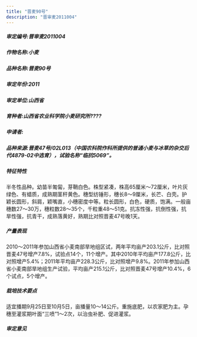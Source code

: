```yaml
---
title: "晋麦90号"
description: "晋审麦2011004"
---
```

##### 审定编号:晋审麦2011004

##### 作物名称:小麦

##### 品种名称:晋麦90号

##### 审定年份:2011

##### 审定单位:山西省

##### 育种者:山西省农业科学院小麦研究所????

##### 申请者:

##### 品种来源:晋麦47号/02L013（中国农科院作科所提供的普通小麦与冰草的杂交后代4879-02中选育），试验名称“临抗5069”。

##### 特征特性
半冬性品种。幼苗半匍匐，芽鞘白色。株型紧凑，株高65厘米～72厘米，叶片灰绿色、有蜡质，成熟期茎秆黄色。穗型纺锤形，穗长8～9厘米，长芒、白壳。护颖长圆形，斜肩，颖嘴直，小穗密度中等。粒长圆形，白色，硬质，饱满。一般亩穗数27～30万，穗粒数28～35个，千粒重48～51克。抗冻性强，抗倒性强，抗旱性强，抗青干，成熟落黄好，熟期比对照晋麦47号晚1天。

##### 产量表现
2010～2011年参加山西省小麦南部旱地组区试，两年平均亩产203.1公斤，比对照晋麦47号增产7.8%，试验点14个，11个增产。其中2010年平均亩产177.8公斤，比对照增产5.4%；2011年平均亩产228.3公斤，比对照增产9.8%。2011年参加山西省小麦南部旱地组生产试验，平均亩产215.1公斤，比对照晋麦47号增产10.4%，6个试点，5个增产。

##### 栽培技术要点
适宜播期9月25日至10月5日，亩播量10～14公斤。重施底肥，以农家肥为主。孕穗至灌浆期叶面“三喷”1～2次，以治虫补肥、促进灌浆。

##### 审定意见

